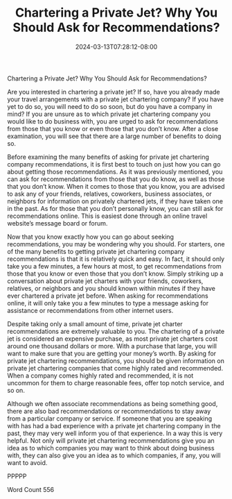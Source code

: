 ﻿---
title: "Chartering a Private Jet?  Why You Should Ask for Recommendations?"
date: 2024-03-13T07:28:12-08:00
description: "Private Jet Charters TXT Tips for Web Success"
featured_image: "/images/Private Jet Charters TXT.jpg"
tags: ["Private Jet Charters TXT"]
---

Chartering a Private Jet?  Why You Should Ask for Recommendations?

Are you interested in chartering a private jet?  If so, have you already made your travel arrangements with a private jet chartering company?  If you have yet to do so, you will need to do so soon, but do you have a company in mind?  If you are unsure as to which private jet chartering company you would like to do business with, you are urged to ask for recommendations from those that you know or even those that you don’t know. After a close examination, you will see that there are a large number of benefits to doing so.

Before examining the many benefits of asking for private jet chartering company recommendations, it is first best to touch on just how you can go about getting those recommendations.  As it was previously mentioned, you can ask for recommendations from those that you do know, as well as those that you don’t know. When it comes to those that you know, you are advised to ask any of your friends, relatives, coworkers, business associates, or neighbors for information on privately chartered jets, if they have taken one in the past. As for those that you don’t personally know, you can still ask for recommendations online.  This is easiest done through an online travel website’s message board or forum.

Now that you know exactly how you can go about seeking recommendations, you may be wondering why you should.  For starters, one of the many benefits to getting private jet chartering company recommendations is that it is relatively quick and easy. In fact, it should only take you a few minutes, a few hours at most, to get recommendations from those that you know or even those that you don’t know. Simply striking up a conversation about private jet charters with your friends, coworkers, relatives, or neighbors and you should known within minutes if they have ever chartered a private jet before.  When asking for recommendations online, it will only take you a few minutes to type a message asking for assistance or recommendations from other internet users.

Despite taking only a small amount of time, private jet charter recommendations are extremely valuable to you. The chartering of a private jet is considered an expensive purchase, as most private jet charters cost around one thousand dollars or more. With a purchase that large, you will want to make sure that you are getting your money’s worth. By asking for private jet chartering recommendations, you should be given information on private jet chartering companies that come highly rated and recommended.  When a company comes highly rated and recommended, it is not uncommon for them to charge reasonable fees, offer top notch service, and so on.  

Although we often associate recommendations as being something good, there are also bad recommendations or recommendations to stay away from a particular company or service.  If someone that you are speaking with has had a bad experience with a private jet chartering company in the past, they may very well inform you of that experience.  In a way this is very helpful.  Not only will private jet chartering recommendations give you an idea as to which companies you may want to think about doing business with, they can also give you an idea as to which companies, if any, you will want to avoid.

PPPPP

Word Count 556

